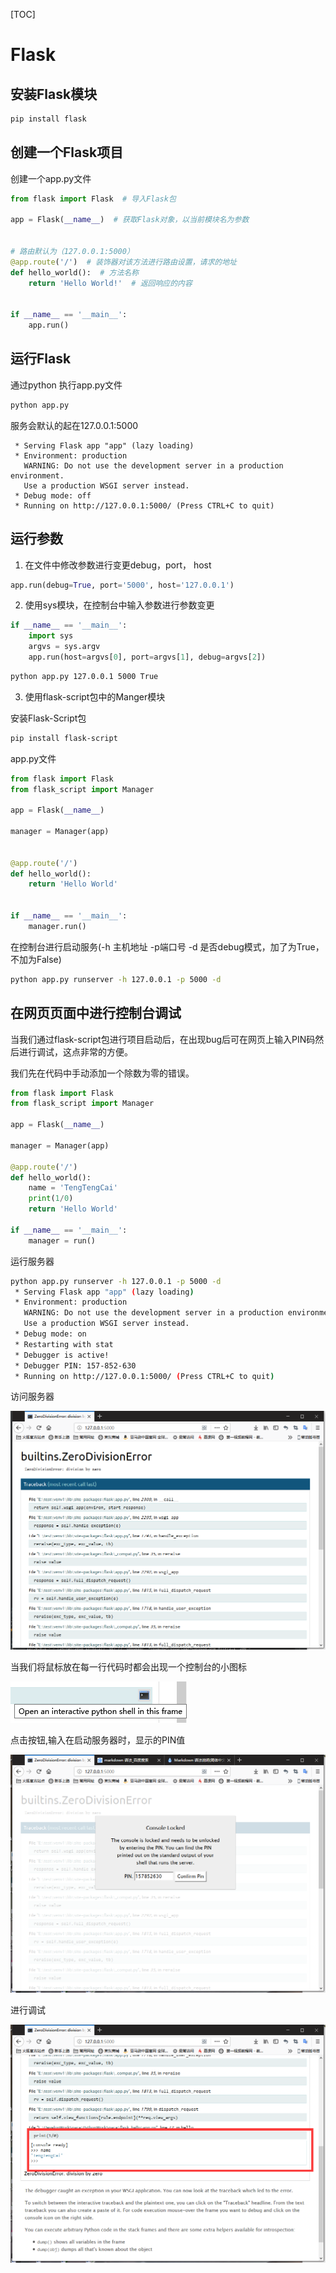 [TOC]

# Flask

## 安装Flask模块

```bash
pip install flask
```

## 创建一个Flask项目

创建一个app.py文件

```python
from flask import Flask  # 导入Flask包

app = Flask(__name__)  # 获取Flask对象，以当前模块名为参数


# 路由默认为（127.0.0.1:5000）
@app.route('/')  # 装饰器对该方法进行路由设置，请求的地址
def hello_world():  # 方法名称
    return 'Hello World!'  # 返回响应的内容


if __name__ == '__main__':
    app.run()

```

## 运行Flask

通过python 执行app.py文件

```bash
python app.py
```

服务会默认的起在127.0.0.1:5000

```ba
 * Serving Flask app "app" (lazy loading)
 * Environment: production
   WARNING: Do not use the development server in a production environment.
   Use a production WSGI server instead.
 * Debug mode: off
 * Running on http://127.0.0.1:5000/ (Press CTRL+C to quit)
```

## 运行参数

1. 在文件中修改参数进行变更debug，port， host

```python
app.run(debug=True, port='5000', host='127.0.0.1')
```

2. 使用sys模块，在控制台中输入参数进行参数变更

```python
if __name__ == '__main__':
    import sys
    argvs = sys.argv
    app.run(host=argvs[0], port=argvs[1], debug=argvs[2])
```

```bash
python app.py 127.0.0.1 5000 True
```

3. 使用flask-script包中的Manger模块

安装Flask-Script包

```bash
pip install flask-script
```

app.py文件

```python
from flask import Flask
from flask_script import Manager

app = Flask(__name__)

manager = Manager(app)


@app.route('/')
def hello_world():
    return 'Hello World'


if __name__ == '__main__':
    manager.run()
```

在控制台进行启动服务(-h 主机地址  -p端口号   -d 是否debug模式，加了为True，不加为False)

```bash
python app.py runserver -h 127.0.0.1 -p 5000 -d
```

## 在网页页面中进行控制台调试

当我们通过flask-script包进行项目启动后，在出现bug后可在网页上输入PIN码然后进行调试，这点非常的方便。

我们先在代码中手动添加一个除数为零的错误。

```python
from flask import Flask
from flask_script import Manager

app = Flask(__name__)

manager = Manager(app)

@app.route('/')
def hello_world():
    name = 'TengTengCai'
    print(1/0)
    return 'Hello World'

if __name__ == '__main__':
    manager = run()
```

运行服务器

```bash
python app.py runserver -h 127.0.0.1 -p 5000 -d
 * Serving Flask app "app" (lazy loading)
 * Environment: production
   WARNING: Do not use the development server in a production environment.
   Use a production WSGI server instead.
 * Debug mode: on
 * Restarting with stat
 * Debugger is active!
 * Debugger PIN: 157-852-630
 * Running on http://127.0.0.1:5000/ (Press CTRL+C to quit)

```

访问服务器

![访问服务器](./img/fangwenfuwuqi.png)

当我们将鼠标放在每一行代码时都会出现一个控制台的小图标

![控制台按钮](./img/wangyekongzhitai.png)

点击按钮,输入在启动服务器时，显示的PIN值

![输入PIN](./img/shurupin.png)

进行调试

![进行调试](./img/kongzhitaishuchu.png)



